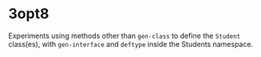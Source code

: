 3opt8
====

Experiments using methods other than `gen-class` to define the
`Student` class(es), with `gen-interface` and `deftype` inside the
Students namespace.

